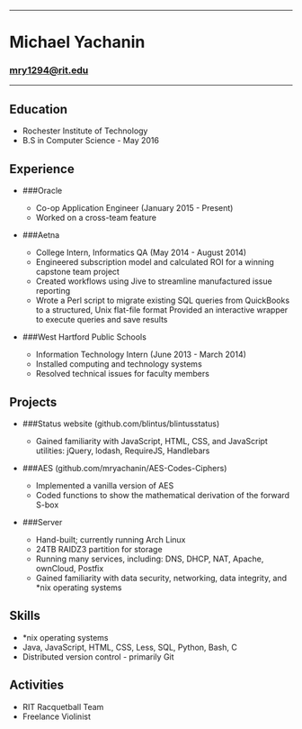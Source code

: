 - - -
# Michael Yachanin
### mry1294@rit.edu
- - -

## Education
* Rochester Institute of Technology
* B.S in Computer Science - May 2016

## Experience
* ###Oracle 
    * Co-op Application Engineer (January 2015 - Present)
    * Worked on a cross-team feature 

* ###Aetna
    * College Intern, Informatics QA (May 2014 - August 2014)
    * Engineered subscription model and calculated ROI for a winning capstone team project
    * Created workflows using Jive to streamline manufactured issue reporting
    * Wrote a Perl script to migrate existing SQL queries from QuickBooks to a structured, Unix flat-file format
      Provided an interactive wrapper to execute queries and save results

* ###West Hartford Public Schools
    * Information Technology Intern (June 2013 - March 2014)
    * Installed computing and technology systems
    * Resolved technical issues for faculty members

## Projects
* ###Status website (github.com/blintus/blintusstatus)
    * Gained familiarity with JavaScript, HTML, CSS, and JavaScript utilities: jQuery, lodash, RequireJS, Handlebars

* ###AES (github.com/mryachanin/AES-Codes-Ciphers)
    * Implemented a vanilla version of AES
    * Coded functions to show the mathematical derivation of the forward S-box

* ###Server
    * Hand-built; currently running Arch Linux
    * 24TB RAIDZ3 partition for storage
    * Running many services, including: DNS, DHCP, NAT, Apache, ownCloud, Postfix
    * Gained familiarity with data security, networking, data integrity, and \*nix operating systems

## Skills
* \*nix operating systems
* Java, JavaScript, HTML, CSS, Less, SQL, Python, Bash, C
* Distributed version control - primarily Git

## Activities
* RIT Racquetball Team
* Freelance Violinist
